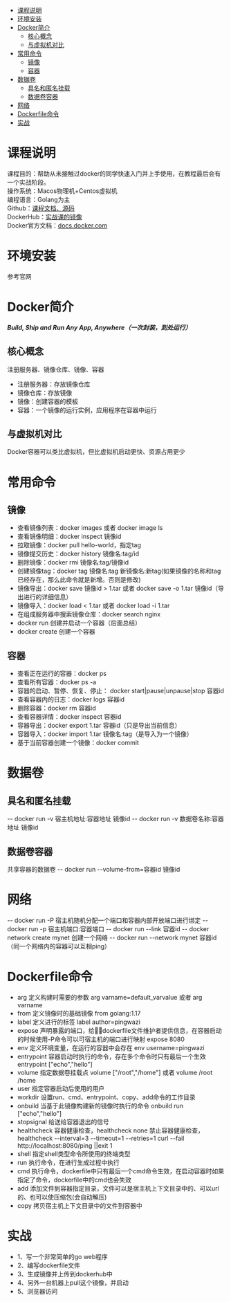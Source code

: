 - [课程说明](#课程说明)
- [环境安装](#环境安装)
- [Docker简介](#docker简介)
  - [核心概念](#核心概念)
  - [与虚拟机对比](#与虚拟机对比)
- [常用命令](#常用命令)
  - [镜像](#镜像)
  - [容器](#容器)
- [数据卷](#数据卷)
  - [具名和匿名挂载](#具名和匿名挂载)
  - [数据卷容器](#数据卷容器)
- [网络](#网络)
- [Dockerfile命令](#dockerfile命令)
- [实战](#实战)


# 课程说明
课程目的：帮助从未接触过docker的同学快速入门并上手使用，在教程最后会有一个实战阶段。  
操作系统：Macos物理机+Centos虚拟机  
编程语言：Golang为主  
Github：[课程文档、源码](https://github.com/pingwazi0101/dockerstudy)  
DockerHub：[实战课的镜像](https://hub.docker.com/r/pingwazi0101/webapp)  
Docker官方文档：[docs.docker.com](https://docs.docker.com/)  

# 环境安装
参考官网

# Docker简介
***Build, Ship and Run Any App, Anywhere（一次封装，到处运行）***

## 核心概念
注册服务器、镜像仓库、镜像、容器  
- 注册服务器：存放镜像仓库  
- 镜像仓库：存放镜像
- 镜像：创建容器的模板
- 容器：一个镜像的运行实例，应用程序在容器中运行

## 与虚拟机对比
Docker容器可以类比虚拟机，但比虚拟机启动更快、资源占用更少

# 常用命令
## 镜像
- 查看镜像列表：docker images 或者 docker image ls
- 查看镜像明细：docker inspect 镜像id
- 拉取镜像：docker pull hello-world，指定tag
- 镜像提交历史：docker history 镜像名:tag/id
- 删除镜像：docker rmi 镜像名:tag/镜像id
- 创建镜像tag：docker tag 镜像名:tag 新镜像名:新tag(如果镜像的名称和tag已经存在，那么此命令就是新增。否则是修改)
- 镜像导出：docker save 镜像id > 1.tar  或者 docker save -o 1.tar 镜像id（导出进行的详细信息）
- 镜像导入：docker load < 1.tar  或者 docker load -i 1.tar
- 在组成服务器中搜索镜像仓库：docker search nginx
- docker run 创建并启动一个容器（后面总结）
- docker create 创建一个容器


## 容器
- 查看正在运行的容器：docker ps
- 查看所有容器：docker ps -a
- 容器的启动、暂停、恢复、停止： docker start|pause|unpause|stop 容器id
- 查看容器内的日志：docker logs 容器id
- 删除容器：docker rm 容器id
- 查看容器详情：docker inspect 容器id
- 容器导出：docker export 1.tar 容器id（只是导出当前信息）
- 容器导入：docker import 1.tar 镜像名:tag（是导入为一个镜像）
- 基于当前容器创建一个镜像：docker commit




# 数据卷
## 具名和匿名挂载
-- docker run -v 宿主机地址:容器地址 镜像id
-- docker run -v 数据卷名称:容器地址 镜像id
## 数据卷容器
共享容器的数据卷
-- docker run --volume-from=容器id 镜像id 

# 网络
-- docker run -P 宿主机随机分配一个端口和容器内部开放端口进行绑定
-- docker run -p 宿主机端口:容器端口
-- docker run --link 容器id
-- docker network create mynet 创建一个网络
-- docker run --network mynet 容器id（同一个网络内的容器可以互相ping）

# Dockerfile命令
- arg 定义构建时需要的参数 arg varname=default_varvalue 或者 arg varname 
- from 定义镜像时的基础镜像  from golang:1.17
- label 定义进行的标签 label author=pingwazi
- expose 声明暴露的端口，给dockerfile文件维护者提供信息，在容器启动的时候使用-P命令可以可宿主机的端口进行映射 expose 8080
- env 定义环境变量，在运行的容器中会存在 env username=pingwazi
- entrypoint 容器启动时执行的命令，存在多个命令时只有最后一个生效 entrypoint ["echo","hello"]
- volume 指定数据卷挂载点 volume ["/root","/home"] 或者 volume /root /home
- user 指定容器启动后使用的用户
- workdir 设置run、cmd、entrypoint、copy、add命令的工作目录
- onbuild 当基于此镜像构建新的镜像时执行的命令 onbuild run ["echo","hello"]
- stopsignal 给送给容器退出的信号
- healthcheck 容器健康检查，healthcheck none 禁止容器健康检查，healthcheck --interval=3 --timeout=1 --retries=1 curl --fail http://localhost:8080/ping ||exit 1
- shell 指定shell类型命令所使用的终端类型
- run 执行命令，在进行生成过程中执行
- cmd 执行命令，dockerfile中只有最后一个cmd命令生效，在启动容器时如果指定了命令，dockerfile中的cmd也会失效
- add 添加文件到容器指定目录，文件可以是宿主机上下文目录中的、可以url的、也可以使压缩包(会自动解压)
- copy 拷贝宿主机上下文目录中的文件到容器中


# 实战
- 1、写一个非常简单的go web程序
- 2、编写dockerfile文件
- 3、生成镜像并上传到dockerhub中
- 4、另外一台机器上pull这个镜像，并启动
- 5、浏览器访问
